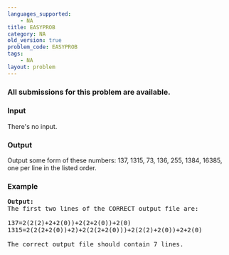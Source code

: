 ```yaml
---
languages_supported:
    - NA
title: EASYPROB
category: NA
old_version: true
problem_code: EASYPROB
tags:
    - NA
layout: problem
---
```

###  All submissions for this problem are available. 

### Input

There's no input.

### Output

Output some form of these numbers: 137, 1315, 73, 136, 255, 1384, 16385, one per line in the listed order.

### Example

<pre>
<b>Output:</b>
The first two lines of the CORRECT output file are:

137=2(2(2)+2+2(0))+2(2+2(0))+2(0)
1315=2(2(2+2(0))+2)+2(2(2+2(0)))+2(2(2)+2(0))+2+2(0)

The correct output file should contain 7 lines.

</pre>